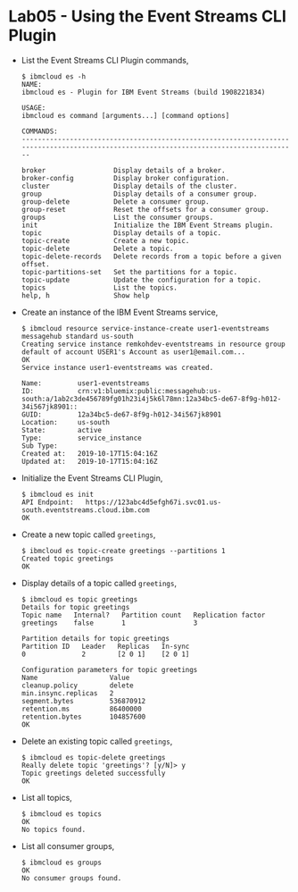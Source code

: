 # Lab05 - Using the Event Streams CLI Plugin

* List the Event Streams CLI Plugin commands,

	```console
	$ ibmcloud es -h
	NAME:
	ibmcloud es - Plugin for IBM Event Streams (build 1908221834)

	USAGE:
	ibmcloud es command [arguments...] [command options]

	COMMANDS:
	----------------------------------------------------------------------------------------------------------------------------------------

	broker                 Display details of a broker.
	broker-config          Display broker configuration.
	cluster                Display details of the cluster.
	group                  Display details of a consumer group.
	group-delete           Delete a consumer group.
	group-reset            Reset the offsets for a consumer group.
	groups                 List the consumer groups.
	init                   Initialize the IBM Event Streams plugin.
	topic                  Display details of a topic.
	topic-create           Create a new topic.
	topic-delete           Delete a topic.
	topic-delete-records   Delete records from a topic before a given offset.
	topic-partitions-set   Set the partitions for a topic.
	topic-update           Update the configuration for a topic.
	topics                 List the topics.
	help, h                Show help

	```

* Create an instance of the IBM Event Streams service,

	```console
	$ ibmcloud resource service-instance-create user1-eventstreams messagehub standard us-south
	Creating service instance remkohdev-eventstreams in resource group default of account USER1's Account as user1@email.com...
	OK
	Service instance user1-eventstreams was created.
					
	Name:         user1-eventstreams   
	ID:           crn:v1:bluemix:public:messagehub:us-south:a/1ab2c3de456789fg01h23i4j5k6l78mn:12a34bc5-de67-8f9g-h012-34i567jk8901::   
	GUID:         12a34bc5-de67-8f9g-h012-34i567jk8901   
	Location:     us-south   
	State:        active   
	Type:         service_instance   
	Sub Type:        
	Created at:   2019-10-17T15:04:16Z   
	Updated at:   2019-10-17T15:04:16Z
	```

* Initialize the Event Streams CLI Plugin,

	```console
	$ ibmcloud es init
	API Endpoint: 	https://123abc4d5efgh67i.svc01.us-south.eventstreams.cloud.ibm.com
	OK
	```

* Create a new topic called `greetings`,

	```console
	$ ibmcloud es topic-create greetings --partitions 1
	Created topic greetings
	OK
	```

* Display details of a topic called `greetings`,

	```console
	$ ibmcloud es topic greetings
	Details for topic greetings
	Topic name   Internal?   Partition count   Replication factor   
	greetings    false       1                 3   

	Partition details for topic greetings
	Partition ID   Leader   Replicas   In-sync   
	0              2        [2 0 1]    [2 0 1]   

	Configuration parameters for topic greetings
	Name                  Value   
	cleanup.policy        delete   
	min.insync.replicas   2   
	segment.bytes         536870912   
	retention.ms          86400000   
	retention.bytes       104857600   
	OK
	```
 
* Delete an existing topic called `greetings`,

	```console
	$ ibmcloud es topic-delete greetings
	Really delete topic 'greetings'? [y/N]> y
	Topic greetings deleted successfully
	OK
	```

* List all topics,

	```console
	$ ibmcloud es topics
	OK
	No topics found.
	```

* List all consumer groups,

	```console
	$ ibmcloud es groups
	OK
	No consumer groups found.
	```